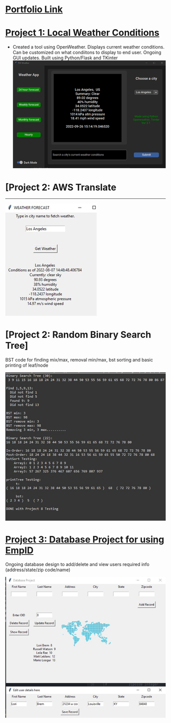 # [Portfolio Link](https://russw.org/)





# [Project 1: Local Weather Conditions](https://github.com/wats3082/WeatherAppProject.git) 
* Created a tool using OpenWeather. Displays current weather conditions. Can be customized on what condiitons to display to end user. Ongoing GUI updates. Built using Python/Flask and TKinter
![](/appweather.png)

# [Project 2: AWS Translate
* *****


![](/ZZAAAASS.jpg)


# [Project 2: Random Binary Search Tree]
BST code for finding mix/max, removal min/max, bst sorting and basic printing of leaf/node

![](/zazaza.jpg)

# [Project 3: Database Project for using EmpID](https://github.com/wats3082/DatabaseProject.git) 
Ongoing database design to add/delete and view users required info (address/state/zip code/name)

![](/zsaza.jpg)

